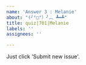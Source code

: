 ```yaml
---
name: 'Answer 3 : Melanie'
about: "(╯°□°）╯︵ ┻━┻"
title: quiz|701|Melanie
labels: ''
assignees: ''

---
```


Just click 'Submit new issue'.
